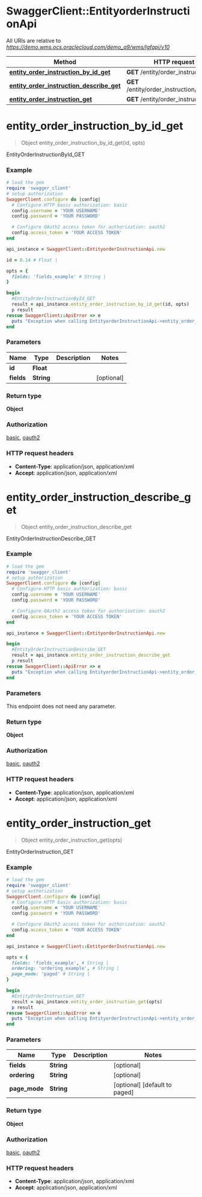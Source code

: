 # SwaggerClient::EntityorderInstructionApi

All URIs are relative to *https://demo.wms.ocs.oraclecloud.com/demo_a9/wms/lgfapi/v10*

Method | HTTP request | Description
------------- | ------------- | -------------
[**entity_order_instruction_by_id_get**](EntityorderInstructionApi.md#entity_order_instruction_by_id_get) | **GET** /entity/order_instruction/{id} | EntityOrderInstructionById_GET
[**entity_order_instruction_describe_get**](EntityorderInstructionApi.md#entity_order_instruction_describe_get) | **GET** /entity/order_instruction/describe | EntityOrderInstructionDescribe_GET
[**entity_order_instruction_get**](EntityorderInstructionApi.md#entity_order_instruction_get) | **GET** /entity/order_instruction | EntityOrderInstruction_GET


# **entity_order_instruction_by_id_get**
> Object entity_order_instruction_by_id_get(id, opts)

EntityOrderInstructionById_GET



### Example
```ruby
# load the gem
require 'swagger_client'
# setup authorization
SwaggerClient.configure do |config|
  # Configure HTTP basic authorization: basic
  config.username = 'YOUR USERNAME'
  config.password = 'YOUR PASSWORD'

  # Configure OAuth2 access token for authorization: oauth2
  config.access_token = 'YOUR ACCESS TOKEN'
end

api_instance = SwaggerClient::EntityorderInstructionApi.new

id = 8.14 # Float | 

opts = { 
  fields: 'fields_example' # String | 
}

begin
  #EntityOrderInstructionById_GET
  result = api_instance.entity_order_instruction_by_id_get(id, opts)
  p result
rescue SwaggerClient::ApiError => e
  puts "Exception when calling EntityorderInstructionApi->entity_order_instruction_by_id_get: #{e}"
end
```

### Parameters

Name | Type | Description  | Notes
------------- | ------------- | ------------- | -------------
 **id** | **Float**|  | 
 **fields** | **String**|  | [optional] 

### Return type

**Object**

### Authorization

[basic](../README.md#basic), [oauth2](../README.md#oauth2)

### HTTP request headers

 - **Content-Type**: application/json, application/xml
 - **Accept**: application/json, application/xml



# **entity_order_instruction_describe_get**
> Object entity_order_instruction_describe_get

EntityOrderInstructionDescribe_GET



### Example
```ruby
# load the gem
require 'swagger_client'
# setup authorization
SwaggerClient.configure do |config|
  # Configure HTTP basic authorization: basic
  config.username = 'YOUR USERNAME'
  config.password = 'YOUR PASSWORD'

  # Configure OAuth2 access token for authorization: oauth2
  config.access_token = 'YOUR ACCESS TOKEN'
end

api_instance = SwaggerClient::EntityorderInstructionApi.new

begin
  #EntityOrderInstructionDescribe_GET
  result = api_instance.entity_order_instruction_describe_get
  p result
rescue SwaggerClient::ApiError => e
  puts "Exception when calling EntityorderInstructionApi->entity_order_instruction_describe_get: #{e}"
end
```

### Parameters
This endpoint does not need any parameter.

### Return type

**Object**

### Authorization

[basic](../README.md#basic), [oauth2](../README.md#oauth2)

### HTTP request headers

 - **Content-Type**: application/json, application/xml
 - **Accept**: application/json, application/xml



# **entity_order_instruction_get**
> Object entity_order_instruction_get(opts)

EntityOrderInstruction_GET



### Example
```ruby
# load the gem
require 'swagger_client'
# setup authorization
SwaggerClient.configure do |config|
  # Configure HTTP basic authorization: basic
  config.username = 'YOUR USERNAME'
  config.password = 'YOUR PASSWORD'

  # Configure OAuth2 access token for authorization: oauth2
  config.access_token = 'YOUR ACCESS TOKEN'
end

api_instance = SwaggerClient::EntityorderInstructionApi.new

opts = { 
  fields: 'fields_example', # String | 
  ordering: 'ordering_example', # String | 
  page_mode: 'paged' # String | 
}

begin
  #EntityOrderInstruction_GET
  result = api_instance.entity_order_instruction_get(opts)
  p result
rescue SwaggerClient::ApiError => e
  puts "Exception when calling EntityorderInstructionApi->entity_order_instruction_get: #{e}"
end
```

### Parameters

Name | Type | Description  | Notes
------------- | ------------- | ------------- | -------------
 **fields** | **String**|  | [optional] 
 **ordering** | **String**|  | [optional] 
 **page_mode** | **String**|  | [optional] [default to paged]

### Return type

**Object**

### Authorization

[basic](../README.md#basic), [oauth2](../README.md#oauth2)

### HTTP request headers

 - **Content-Type**: application/json, application/xml
 - **Accept**: application/json, application/xml



